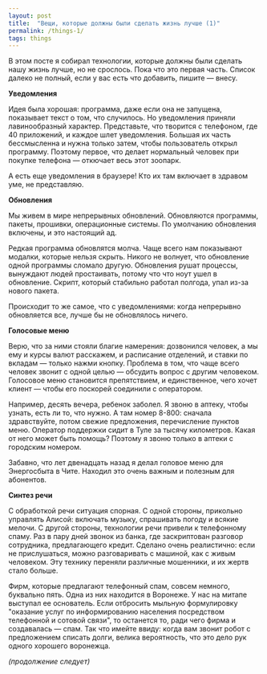 ```yaml
---
layout: post
title:  "Вещи, которые должны были сделать жизнь лучше (1)"
permalink: /things-1/
tags: things
---
```


В этом посте я собирал технологии, которые должны были сделать нашу жизнь лучше,
но не срослось. Пока что это первая часть. Список далеко не полный, если у вас
есть что добавить, пишите — внесу.

**Уведомления**

Идея была хорошая: программа, даже если она не запущена, показывает текст о том,
что случилось. Но уведомления приняли лавинообразный характер. Представьте, что
творится с телефоном, где 40 приложений, и каждое шлет уведомления. Большая их
часть бессмысленна и нужна только затем, чтобы пользователь открыл
программу. Поэтому первое, что делает нормальный человек при покупке телефона —
откючает весь этот зоопарк.

А есть еще уведомления в браузере! Кто их там включает в здравом уме, не
представляю.

**Обновления**

Мы живем в мире непрерывных обновлений. Обновляются программы, пакеты, прошивки,
операционные системы. По умолчанию обновления включены, и это настоящий ад.

Редкая программа обновлятся молча. Чаще всего нам показывают модалки, которые
нельзя скрыть. Никого не волнует, что обновление одной программы сломало
другую. Обновления рушат процессы, вынуждают людей простаивать, потому что что
ноут ушел в обновление. Скрипт, который стабильно работал полгода, упал из-за
нового пакета.

Происходит то же самое, что с уведомлениями: когда непрерывно обновляется все,
лучше бы не обновлялось ничего.

**Голосовые меню**

Верю, что за ними стояли благие намерения: дозвонился человек, а мы ему и курсы
валют расскажем, и расписание отделений, и ставки по вкладам — только нажми
кнопку. Проблема в том, что чаще всего человек звонит с одной целью — обсудить
вопрос с другим человеком. Голосовое меню становится препятствием, и
единственное, чего хочет клиент — чтобы его поскорей соединили с оператором.

Например, десять вечера, ребенок заболел. Я звоню в аптеку, чтобы узнать, есть
ли то, что нужно. А там номер 8-800: сначала здравствуйте, потом свежие
предложения, перечисление пунктов меню. Оператор поддержки сидит в Туле за
тысячу километров. Какая от него может быть помощь? Поэтому я звоню только в
аптеки с городским номером.

Забавно, что лет двенадцать назад я делал головое меню для Энергосбыта в
Чите. Находил это очень важным и полезным для абонентов.

**Синтез речи**

С обработкой речи ситуация спорная. С одной стороны, прикольно управлять Алисой:
включать музыку, спрашивать погоду и всякие мелочи. С другой стороны, технологии
речи привели к телефонному спаму. Раз в пару дней звонок из банка, где
заскриптован разговор сотрудника, предлагающего кредит. Сделано очень
реалистично: если не прислушаться, можно разговаривать с машиной, как с живым
человеком. Эту технику переняли различные мошенники, и их жертв стало больше.

Фирм, которые предлагают телефонный спам, совсем немного, буквально пять. Одна
из них находится в Воронеже. У нас на митапе выступал ее основатель. Если
отбросить мыльную формулировку "оказание услуг по информированию населения
посредством телефонной и сотовой связи", то останется то, ради чего фирма и
создавалась — спам. Так что имейте ввиду: когда вам звонит робот с предложением
списать долги, велика вероятность, что это дело рук одного хорошего воронежца.

*(продолжение следует)*
